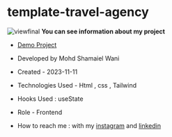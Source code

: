 # template-travel-agency
![viewfinal](https://github.com/ladan-hazrati-web/template-travel-agency/assets/119695832/e19e9e58-0c9a-4eca-9deb-7a0a04972fcc)
**You can see information about my project**

- [Demo Project]( https://ladan-hazrati-web.github.io/template-travel-agency/)

- Developed by Mohd Shamaiel Wani

- Created - 2023-11-11

- Technologies Used - Html , css , Tailwind

- Hooks Used : useState 

- Role - Frontend

- How to reach me : with my [instagram](https://www.instagram.com/ladan_hazrati_web) and [linkedin](https://www.linkedin.com/in/ladan-hazrati-web)
